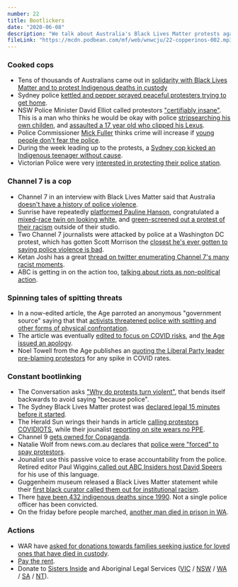 ```yaml
---
number: 22
title: Bootlickers
date: "2020-06-08"
description: "We talk about Australia's Black Lives Matter protests against indigenous deaths in custody, and the responses of Australia's media and police."
fileLink: "https://mcdn.podbean.com/mf/web/wnwcju/22-copperinos-002.mp3"
---
```


### Cooked cops

- Tens of thousands of Australians came out in [solidarity with Black Lives Matter and to protest Indigenous deaths in custody](https://www.theguardian.com/australia-news/2020/jun/06/australian-black-lives-matter-protests-tens-of-thousands-demand-end-to-indigenous-deaths-in-custody)
- Sydney police [kettled and pepper sprayed peaceful protesters trying to get home](https://www.pedestrian.tv/news/sydney-black-lives-matter-protesters-pepper-spray-central/).
- NSW Police Minister David Elliot called protestors ["certifiably insane"](https://www.sbs.com.au/news/people-who-attend-protests-over-the-weekend-are-certifiably-insane-says-nsw-police-minister). This is a man who thinks he would be okay with police [stripsearching his own childen](https://www.theguardian.com/australia-news/2019/nov/06/nsw-police-minister-defends-strip-searching-of-children-saying-parents-would-be-happy), and [assaulted a 17 year old who clipped his Lexus](https://www.abc.net.au/news/2019-11-08/police-minister-david-elliott-accused-of-grabbing-p-platers-arm/11684966).
- Police Commissioner [Mick Fuller](https://twitter.com/notgoodpod/status/1267579496070180864) thinks crime will increase if [young people don't fear the police](https://www.2gb.com/crime-will-increase-if-young-people-dont-fear-police-commissioner-mick-fuller/).
- During the week leading up to the protests, a [Sydney cop kicked an Indigenous teenager without cause](https://www.abc.net.au/news/2020-06-02/nsw-police-investigate-officer-over-arrest-of-indigenous-teen/12310758).
- Victorian Police were very [interested in protecting their police station](https://twitter.com/asher_wolf/status/1269128252284518401).

### Channel 7 is a cop

- Channel 7 in an interview with Black Lives Matter said that Australia [doesn't have a history of police violence](https://twitter.com/TheTodayShow/status/1266880924886720513).
- Sunrise have repeatedly [platformed Pauline Hanson](https://www.theguardian.com/media/2019/mar/18/pauline-hanson-clashes-with-sunrise-host-over-complicity-in-christchurch-massacre), congratulated a [mixed-race twin on looking white](https://www.vox.com/2015/3/3/8135489/black-white-twins-race), and [green-screened out a protest of their racism](https://www.news.com.au/entertainment/tv/morning-shows/the-protest-sunrise-didnt-want-you-to-see/news-story/98b8e7c174d13c268da0b87e21a13148) outside of their studio.
- Two Channel 7 journalists were attacked by police at a Washington DC protest, which has gotten Scott Morrison the [closest he's ever gotten to saying police violence is bad](https://7news.com.au/news/north-america/prime-minister-scott-morrison-calls-for-investigation-after-7news-reporter-and-cameraman-assaulted-in-us-riots-c-1074160).
- Ketan Joshi has a great [thread on twitter enumerating Channel 7's many racist moments](https://twitter.com/KetanJ0/status/1268080190967734272).
- ABC is getting in on the action too, [talking about riots as non-political action](https://www.abc.net.au/news/2020-06-05/is-the-looting-in-the-us-tied-to-the-protests/12315884).

### Spinning tales of spitting threats

- In a now-edited article, the Age parroted an anonymous "government source" saying that that [activists threatened police with spitting and other forms of physical confrontation](https://twitter.com/_spock/status/1268740034707910657).
- The article was eventually [edited to focus on COVID risks](https://www.theage.com.au/national/victoria/now-is-not-the-time-to-risk-health-brett-sutton-20200604-p54zo7.html), and [the Age issued an apology](https://twitter.com/tom_cowie/status/1268888839155679234).
- Noel Towell from the Age publishes an [quoting the Liberal Party leader pre-blaming protestors](https://www.theage.com.au/national/victoria/liberals-blame-andrews-as-thousands-gather-for-black-lives-matter-20200606-p55054.html) for any spike in COVID rates.

### Constant bootlinking 

- The Conversation asks ["Why do protests turn violent"](https://theconversation.com/why-do-protests-turn-violent-its-not-just-because-people-are-desperate-139968), that bends itself backwards to avoid saying "because police".
- The Sydney Black Lives Matter protest was [declared legal 15 minutes before it started](https://www.theguardian.com/australia-news/2020/jun/06/black-lives-matter-protests-nsw-police-minister-says-officers-prepared-for-anyone-who-flouts-the-law).
- The Herald Sun wrings their hands in article [calling protestors COVIDIOTS](https://twitter.com/theheraldsun/status/1269122670983090177), while their jounalist [reporting on site wears no PPE](https://twitter.com/Tarneen/status/1269120592432619521). 
- Channel 9 [gets owned for Copaganda](https://www.youtube.com/watch?v=w8nzHZQryvw).
- Natalie Wolf from news.com.au declares that [police were "forced" to spay protestors](https://www.news.com.au/national/george-floyd-protests-black-lives-matter-support-across-australia/news-story/a2f019a8874fc9f47d5143e8aadea2b2).
- Jounalist use this passive voice to erase accountability from the police. Retired editor Paul Wiggins[ called out ABC Insiders host David Speers](https://twitter.com/paulwiggins/status/1269406065013092352) for his use of this language.
- Guggenheim museum released a Black Lives Matter statement while their [first black curator called them out for institutional racism](https://www.essence.com/entertainment/chaedria-labouvier-guggenheim/).
- There [have been 432 indigenous deaths since 1990](https://www.bbc.com/news/world-australia-52900929). Not a single police officer has been convicted.
- On the friday before people marched, [another man died in prison in WA](https://www.sbs.com.au/nitv/nitv-news/article/2020/06/06/breaking-40-year-old-aboriginal-man-dies-custody-perth-friday).

### Actions

- WAR have [asked for donations towards families seeking justice for loved ones that have died in custody](https://www.facebook.com/WARcollective/posts/2973378369424369?__tn__=-R).
- [Pay the rent](https://paytherent.net.au/).
- Donate to [Sisters Inside](https://sistersinside.com.au/) and Aboriginal Legal Services ([VIC](https://vals.org.au/) / [NSW](https://www.alsnswact.org.au/) / [WA](https://www.als.org.au/) / [SA](https://www.alrm.org.au/) / [NT](http://www.naaja.org.au/)).

